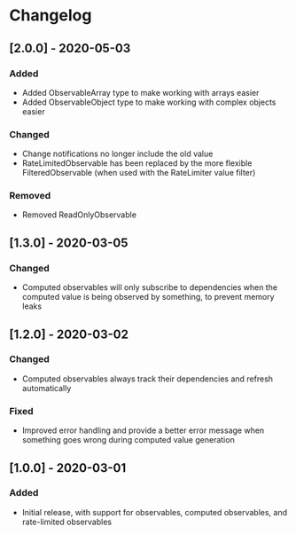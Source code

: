 # Changelog

## [2.0.0] - 2020-05-03
### Added
* Added ObservableArray type to make working with arrays easier
* Added ObservableObject type to make working with complex objects easier
### Changed
* Change notifications no longer include the old value
* RateLimitedObservable has been replaced by the more flexible FilteredObservable (when used with the RateLimiter value filter)
### Removed
* Removed ReadOnlyObservable

## [1.3.0] - 2020-03-05
### Changed
* Computed observables will only subscribe to dependencies when the computed value is being observed by something, to prevent memory leaks

## [1.2.0] - 2020-03-02
### Changed
* Computed observables always track their dependencies and refresh automatically
### Fixed
* Improved error handling and provide a better error message when something goes wrong during computed value generation

## [1.0.0] - 2020-03-01
### Added
* Initial release, with support for observables, computed observables, and rate-limited observables
